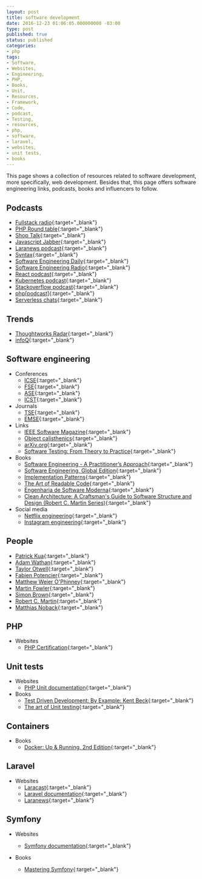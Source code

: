 ```yaml
---
layout: post
title: software development
date: 2016-12-23 01:06:05.000000000 -03:00
type: post
published: true
status: published
categories:
- php
tags:
- Software,
- Websites,
- Engineering,
- PHP,
- Books,
- Unit,
- Resources,
- Framework,
- Code,
- podcast,
- Testing,
- resources,
- php,
- software,
- laravel,
- websites,
- unit tests,
- books
---
```


This page shows a collection of resources related to software development, more
specifically, web development. Besides that, this page offers software engineering
links, podcasts, books and influencers to follow.

## Podcasts

* [Fullstack radio](http://www.fullstackradio.com){:target="_blank"}
* [PHP Round table](https://www.phproundtable.com){:target="_blank"}
* [Shop Talk](http://shoptalkshow.com){:target="_blank"}
* [Javascript Jabber](https://devchat.tv/js-jabber){:target="_blank"}
* [Laranews podcast](https://laravel-news.com/podcast){:target="_blank"}
* [Syntax](https://syntax.fm){:target="_blank"}
* [Software Engineering Daily](https://softwareengineeringdaily.com){:target="_blank"}
* [Software Engineering Radio](http://www.se-radio.net){:target="_blank"}
* [React podcast](https://reactpodcast.simplecast.fm){:target="_blank"}
* [Kubernetes podcast](https://kubernetespodcast.com){:target="_blank"}
* [Stackoverflow podcast](https://stackoverflow.blog/podcast){:target="_blank"}
* [php[podcast]](https://www.phparch.com/podcast){:target="_blank"}
* [Serverless chats](https://www.serverlesschats.com){:target="_blank"}

## Trends

* [Thoughtworks Radar](https://www.thoughtworks.com/radar){:target="_blank"}
* [infoQ](https://www.infoq.com){:target="_blank"}

## Software engineering

* Conferences
  * [ICSE](https://twitter.com/ICSEconf){:target="_blank"}
  * [FSE](https://conf.researchr.org/series/fse){:target="_blank"}
  * [ASE](https://conf.researchr.org/home/ase-2020){:target="_blank"}
  * [ICST](https://icst2020.info){:target="_blank"}
* Journals
  * [TSE](https://ieeexplore.ieee.org/xpl/RecentIssue.jsp?punumber=32){:target="_blank"}
  * [EMSE](https://www.springer.com/journal/10664){:target="_blank"}
* Links
  * [IEEE Software Magazine](https://publications.computer.org/software-magazine){:target="_blank"}
  * [Object calisthenics](http://williamdurand.fr/2013/06/03/object-calisthenics){:target="_blank"}
  * [arXiv.org](https://arxiv.org/list/cs.SE/recent){:target="_blank"}
  * [Software Testing: From Theory to Practice](https://sttp.site){:target="_blank"}
* Books
  * [Software Engineering - A Practitioner’s Approach](http://www.vumultan.com/Books/CS605-Software%20Engineering%20Practitioner%E2%80%99s%20Approach%20%20by%20Roger%20S.%20Pressman%20.pdf){:target="_blank"}
  * [Software Engineering, Global Edition](https://www.amazon.com/Software-Engineering-Global-Ian-Sommerville/dp/1292096136){:target="_blank"}
  * [Implementation Patterns](https://www.amazon.com/Implementation-Patterns-Kent-Beck/dp/0321413091){:target="_blank"}
  * [The Art of Readable Code](https://www.amazon.com/Art-Readable-Code-Practical-Techniques/dp/0596802293){:target="_blank"}
  * [Engenharia de Software Moderna](https://engsoftmoderna.info){:target="_blank"}
  * [Clean Architecture: A Craftsman's Guide to Software Structure and Design (Robert C. Martin Series)](https://www.goodreads.com/book/show/18043011-clean-architecture){:target="_blank"}
* Social media
  * [Netflix engineering](https://netflixtechblog.com){:target="_blank"}
  * [Instagram engineering](https://instagram-engineering.com){:target="_blank"}

## People

* [Patrick Kua](https://www.thekua.com/atwork/2014/11/the-definition-of-a-tech-lead){:target="_blank"}
* [Adam Wathan](https://adamwathan.me){:target="_blank"}
* [Taylor Otwell](https://medium.com/@taylorotwell){:target="_blank"}
* [Fabien Potencier](http://fabien.potencier.org){:target="_blank"}
* [Matthew Weier O'Phinney](https://mwop.net){:target="_blank"}
* [Martin Fowler](https://martinfowler.com){:target="_blank"}
* [Simon Brown](http://www.codingthearchitecture.com/authors/sbrown){:target="_blank"}
* [Robert C. Martin](https://blog.cleancoder.com){:target="_blank"}
* [Matthias Noback](https://matthiasnoback.nl){:target="_blank"}

## PHP

* Websites
  * [PHP Certification](http://www.zend.com/en/services/certification/php-certification){:target="_blank"}

## Unit tests

* Websites
  * [PHP Unit documentation](https://phpunit.de/){:target="_blank"}
* Books
  * [Test Driven Development: By Example: Kent Beck](https://www.amazon.com/Test-Driven-Development-Kent-Beck/dp/0321146530){:target="_blank"}
  * [The art of Unit testing](http://www.cs.umss.edu.bo/doc/material/mat_gral_137/The%20Art%20of%20Unit%20Testing%20with%20Examples%20in%20.NET%20(Manning%202009){:target="_blank"}.pdf){:target="_blank"}

## Containers

* Books
  * [Docker: Up & Running, 2nd Edition](http://shop.oreilly.com/product/0636920153566.do){:target="_blank"}

## Laravel

* Websites
  * [Laracast](https://laracasts.com){:target="_blank"}
  * [Laravel documentation](https://laravel.com/docs){:target="_blank"}
  * [Laranews](https://laravel-news.com){:target="_blank"}

## Symfony

* Websites
  * [Symfony documentation](https://symfony.com/doc/current/index.html){:target="_blank"}

* Books
  * [Mastering Symfony](https://www.packtpub.com/web-development/mastering-symfony){:target="_blank"}